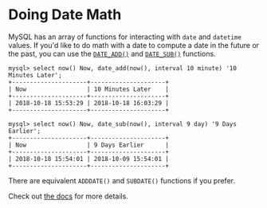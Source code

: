 # Doing Date Math

MySQL has an array of functions for interacting with `date` and `datetime` values. If you'd like to do math with a date to compute a date in the future or the past, you can use the [`DATE_ADD()`](https://dev.mysql.com/doc/refman/5.5/en/date-and-time-functions.html#function\_date-add) and [`DATE_SUB()`](https://dev.mysql.com/doc/refman/5.5/en/date-and-time-functions.html#function\_date-sub) functions.

```
mysql> select now() Now, date_add(now(), interval 10 minute) '10 Minutes Later';
+---------------------+---------------------+
| Now                 | 10 Minutes Later    |
+---------------------+---------------------+
| 2018-10-18 15:53:29 | 2018-10-18 16:03:29 |
+---------------------+---------------------+

mysql> select now() Now, date_sub(now(), interval 9 day) '9 Days Earlier';
+---------------------+---------------------+
| Now                 | 9 Days Earlier      |
+---------------------+---------------------+
| 2018-10-18 15:54:01 | 2018-10-09 15:54:01 |
+---------------------+---------------------+
```

There are equivalent `ADDDATE()` and `SUBDATE()` functions if you prefer.

Check out [the docs](https://dev.mysql.com/doc/refman/5.5/en/date-and-time-functions.html) for more details.
